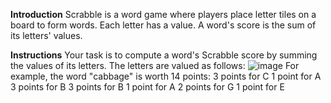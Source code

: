 **Introduction**
Scrabble is a word game where players place letter tiles on a board to form words. Each letter has a value. A word's score is the sum of its letters' values.

**Instructions**
Your task is to compute a word's Scrabble score by summing the values of its letters.
The letters are valued as follows:
![image](https://github.com/ngkhanhhh3/Scrabble-Score/assets/146002667/2dc32fdf-7be1-4a72-a2ba-115dc568ac2c)
For example, the word "cabbage" is worth 14 points:
3 points for C
1 point for A
3 points for B
3 points for B
1 point for A
2 points for G
1 point for E
